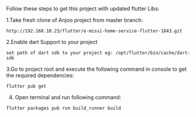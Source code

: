 Follow these steps to get this project with updated flutter Libs:

1.Take fresh clone of Anjoo project from master branch:

```
http://192.168.10.23/flutter/e-missi-home-service-flutter-1843.git

```

2.Enable dart Support to your project

```
set path of dart sdk to your project eg: /opt/flutter/bin/cache/dart-sdk
```

3.Go to project root and execute the following command in console to get the required dependencies:

```
flutter pub get
```

4. Open terminal and run following command:

```
flutter packages pub run build_runner build

```
